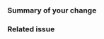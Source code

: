 [//]: # (Lines in this format are considered as comments and will not be displayed.)

[//]: # (If your work is in progress, please consider making a draft pull request.)

### Summary of your change

[//]: # (Example: motivation, enhancement)

### Related issue

[//]: # (Reference it using '#NUMBER'. Ex: Fixes/Related #...)
